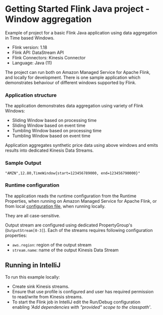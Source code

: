 # Getting Started Flink Java project - Window aggregation

Example of project for a basic Flink Java application using data aggregation in Time based Windows.

* Flink version: 1.18
* Flink API: DataStream API
* Flink Connectors: Kinesis Connector
* Language: Java (11)

The project can run both on Amazon Managed Service for Apache Flink, and locally for development.
There is one sample application which demonstrates behaviour of different windows supported by Flink. 

### Application structure

The application demonstrates data aggregation using variety of Flink Windows:
* Sliding Window based on processing time
* Sliding Window based on event time
* Tumbling Window based on processing time
* Tumbling Window based on event time

Application aggregates synthetic price data using above windows and emits results
into dedicated Kinesis Data Streams. 

### Sample Output
```
"AMZN",12.80,TimeWindow{start=123456789000, end=123456790000}"
```

### Runtime configuration

The application reads the runtime configuration from the Runtime Properties, when running on Amazon Managed Service for
Apache Flink, or from local [configuration file](src/main/resources/flink-application-properties-dev.json), when running locally.

They are all case-sensitive.

Output stream are configured using dedicated PropertyGroup's (`OutputStream[0-3]`). Each of the streams requires following configuration properties:
* `aws.region`: region of the output stream
* `stream.name`: name of the output Kinesis Data Stream

## Running in IntelliJ
To run this example locally:

* Create sink Kinesis streams.
* Ensure that use profile is configured and user has required permission to read/write from Kinesis streams. 
* To start the Flink job in IntelliJ edit the Run/Debug configuration enabling *'Add dependencies with "provided" scope to
the classpath'*.
